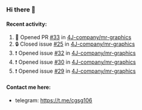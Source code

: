 ### Hi there 👋

#### Recent activity:
<!--START_SECTION:activity-->
1. 💪 Opened PR [#33](https://github.com/4J-company/mr-graphics/pull/33) in [4J-company/mr-graphics](https://github.com/4J-company/mr-graphics)
2. 🔒 Closed issue [#25](https://github.com/4J-company/mr-graphics/issues/25) in [4J-company/mr-graphics](https://github.com/4J-company/mr-graphics)
3. ❗ Opened issue [#32](https://github.com/4J-company/mr-graphics/issues/32) in [4J-company/mr-graphics](https://github.com/4J-company/mr-graphics)
4. ❗ Opened issue [#30](https://github.com/4J-company/mr-graphics/issues/30) in [4J-company/mr-graphics](https://github.com/4J-company/mr-graphics)
5. ❗ Opened issue [#29](https://github.com/4J-company/mr-graphics/issues/29) in [4J-company/mr-graphics](https://github.com/4J-company/mr-graphics)
<!--END_SECTION:activity-->

#### Contact me here:
 - telegram: https://t.me/cgsg106
